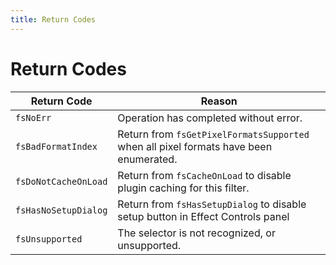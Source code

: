 ```yaml
---
title: Return Codes
---
```

# Return Codes

| Return Code | Reason |
| --- | --- |
| `fsNoErr` | Operation has completed without error. |
| `fsBadFormatIndex` | Return from `fsGetPixelFormatsSupported` when all pixel formats have been enumerated. |
| `fsDoNotCacheOnLoad` | Return from `fsCacheOnLoad` to disable plugin caching for this filter. |
| `fsHasNoSetupDialog` | Return from `fsHasSetupDialog` to disable setup button in Effect Controls panel |
| `fsUnsupported` | The selector is not recognized, or unsupported. |
